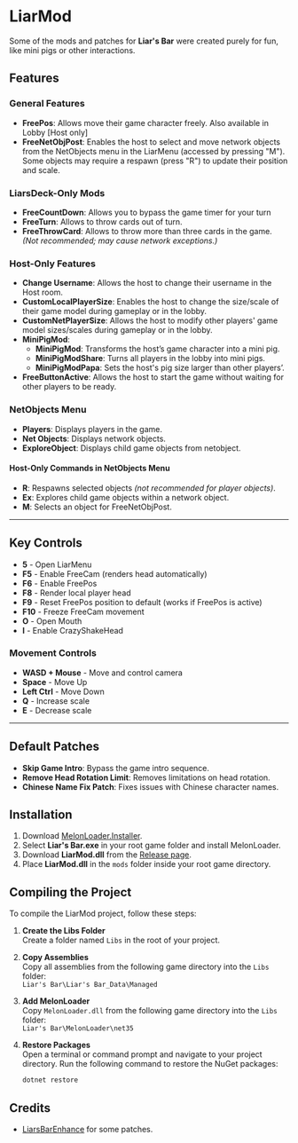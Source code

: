 # LiarMod

Some of the mods and patches for **Liar's Bar** were created purely for fun, like mini pigs or other interactions.

## Features

### General Features
- **FreePos**: Allows move their game character freely. Also available in Lobby [Host only]
- **FreeNetObjPost**: Enables the host to select and move network objects from the NetObjects menu in the LiarMenu (accessed by pressing "M"). Some objects may require a respawn (press "R") to update their position and scale.

### LiarsDeck-Only Mods
- **FreeCountDown**: Allows you to bypass the game timer for your turn
- **FreeTurn**: Allows to throw cards out of turn.
- **FreeThrowCard**: Allows to throw more than three cards in the game. *(Not recommended; may cause network exceptions.)*

### Host-Only Features
- **Change Username**: Allows the host to change their username in the Host room.
- **CustomLocalPlayerSize**: Enables the host to change the size/scale of their game model during gameplay or in the lobby.
- **CustomNetPlayerSize**: Allows the host to modify other players' game model sizes/scales during gameplay or in the lobby.
- **MiniPigMod**: 
  - **MiniPigMod**: Transforms the host’s game character into a mini pig.
  - **MiniPigModShare**: Turns all players in the lobby into mini pigs.
  - **MiniPigModPapa**: Sets the host's pig size larger than other players’.
- **FreeButtonActive**: Allows the host to start the game without waiting for other players to be ready.

### NetObjects Menu
- **Players**: Displays players in the game.
- **Net Objects**: Displays network objects.
- **ExploreObject**: Displays child game objects from netobject.

#### Host-Only Commands in NetObjects Menu
- **R**: Respawns selected objects *(not recommended for player objects)*.
- **Ex**: Explores child game objects within a network object.
- **M**: Selects an object for FreeNetObjPost.

---

## Key Controls

- **5** - Open LiarMenu
- **F5** - Enable FreeCam (renders head automatically)
- **F6** - Enable FreePos
- **F8** - Render local player head
- **F9** - Reset FreePos position to default (works if FreePos is active)
- **F10** - Freeze FreeCam movement
- **O** - Open Mouth
- **I** - Enable CrazyShakeHead

### Movement Controls
- **WASD + Mouse** - Move and control camera
- **Space** - Move Up
- **Left Ctrl** - Move Down
- **Q** - Increase scale
- **E** - Decrease scale

---

## Default Patches

- **Skip Game Intro**: Bypass the game intro sequence.
- **Remove Head Rotation Limit**: Removes limitations on head rotation.
- **Chinese Name Fix Patch**: Fixes issues with Chinese character names.

## Installation

1. Download [MelonLoader.Installer](https://github.com/LavaGang/MelonLoader/releases/download/v0.6.5/MelonLoader.Installer.exe).
2. Select **Liar's Bar.exe** in your root game folder and install MelonLoader.
3. Download **LiarMod.dll** from the [Release page](https://github.com/VIPO777/LiarMod/releases).
4. Place **LiarMod.dll** in the `mods` folder inside your root game directory.

## Compiling the Project

To compile the LiarMod project, follow these steps:

1. **Create the Libs Folder**  
   Create a folder named `Libs` in the root of your project.

2. **Copy Assemblies**  
   Copy all assemblies from the following game directory into the `Libs` folder:    
   `Liar's Bar\Liar's Bar_Data\Managed`

3. **Add MelonLoader**  
   Copy `MelonLoader.dll` from the following game directory into the `Libs` folder:  
   `Liar's Bar\MelonLoader\net35`

4. **Restore Packages**  
   Open a terminal or command prompt and navigate to your project directory. Run the following command to restore the NuGet packages:  
   ```bash
   dotnet restore


## Credits
- [LiarsBarEnhance](https://github.com/dogdie233/LiarsBarEnhance) for some patches.
